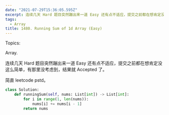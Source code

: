```yaml
---
date: "2021-07-29T15:36:05.595Z"
excerpt: 连续几天 Hard 题目突然蹦出来一道 Easy 还有点不适应，提交之前都在想肯定没这么简单，有那里没考虑到，结果就 Accepted 了。
tags:
  - Array
title: 1480. Running Sum of 1d Array (Easy)
---
```


Topics:

Array.

连续几天 Hard 题目突然蹦出来一道 Easy 还有点不适应，提交之前都在想肯定没这么简单，有那里没考虑到，结果就 Accepted 了。

简直 leetcode pstd。

```python
class Solution:
    def runningSum(self, nums: List[int]) -> List[int]:
        for i in range(1, len(nums)):
            nums[i] += nums[i - 1]
        return nums
```
